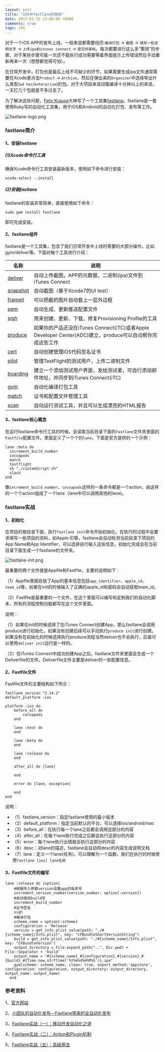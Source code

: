 ```yaml
---
layout: post
title: "iOS中fastlane的使用"
date: 2017-01-15 13:00:00 +8000
comments: true
tags: iOS
---
```


对于一个iOS APP的发布上线，一般来说都需要经历:`编译打包` -> `截图` -> `填写一些说明文字` -> `上传ipa到itunes connect` -> `提交供审核`。每次都要进行这么多“繁琐”的步骤，对于某些步骤可能一次还不能执行成功需要等着界面提示上传错误然后手动重新再来一次（想想都觉得可怕）。

在日常开发中，打包也是最后上线不可缺少的环节，如果需要生成ipa文件通常需要在Xcode里点击`Product` -> `Archive`，然后在弹出来的`Organizer`中选择导出什么类型(`ad hoc`/`enterprise`)的包。对于大项目来说动辄编译十分钟以上的来说，一天打几个包就差不多过去了。

为了解决这些问题，[Felix Krause](https://github.com/KrauseFx)大神写了一个工具集[fastlane](https://github.com/fastlane/fastlane)。fastlane是一套使用Ruby写的自动化工具集，用于iOS和Android的自动化打包、发布等工作。

![fastlane-logo.png](/images/ios-fastlane-in-action/fastlane-logo.png)

### fastlane简介

#### 1、安装fastlane

##### (1)Xcode命令行工具

确保Xcode命令行工具安装最新版本，使用如下命令进行安装：

```
xcode-select --install
```

##### (2)安装fastlane

fastlane的安装非常简单，直接使用如下命令：

```
sudo gem install fastlane
```

即可完成安装。

#### 2、fastlane组件

fastlane是一个工具集，包含了我们日常开发中上线时需要的大部分操作。比如gym/deliver等。下面对每个工具进行介绍：

名称 | 说明
--- | ---         
[deliver](https://github.com/fastlane/fastlane/tree/master/deliver#readme) | 自动上传截图，APP的元数据，二进制(ipa)文件到iTunes Connect
[snapshot](https://github.com/fastlane/fastlane/tree/master/snapshot) | 自动截图（基于Xcode7的UI test）
[frameit](https://github.com/fastlane/fastlane/tree/master/frameit) | 可以把截的图片自动套上一层外边框 
[pem](https://github.com/fastlane/fastlane/tree/master/pem) | 自动生成、更新推送配置文件
[sigh](https://github.com/fastlane/fastlane/tree/master/sigh) | 用来创建、更新、下载、修复Provisioning Profile的工具
[produce](https://github.com/fastlane/fastlane/tree/master/produce) | 如果你的产品还没在iTunes Connect(iTC)或者Apple Developer Center(ADC)建立，produce可以自动帮你完成这些工作 
[cert](https://github.com/fastlane/fastlane/tree/master/cert) | 自动创建管理iOS代码签名证书 
[pilot](https://github.com/fastlane/fastlane/tree/master/pilot) | 管理TestFlight的测试用户，上传二进制文件
[boarding](https://github.com/fastlane/fastlane/tree/master/boarding) | 建立一个添加测试用户界面，发给测试者，可自行添加邮件地址，并同步到iTunes Connect(iTC)
[gym](https://github.com/fastlane/fastlane/tree/master/gym) | 自动化编译打包工具
[match](https://github.com/fastlane/fastlane/tree/master/match) | 证书和配置文件管理工具
[scan](https://github.com/fastlane/fastlane/tree/master/scan) | 自动运行测试工具，并且可以生成漂亮的HTML报告

#### 3、fastlane核心概念

在运行fastlane命令行工具的时候，会读取当前目录下面的`fastlane`文件夹里面的`Fastfile`配置文件。里面定义了一个个的`lane`，下面是官方提供的一个示例：

```
lane :beta do
  increment_build_number
  cocoapods
  match
  testflight
  sh "./customScript.sh"
  slack
end
```

像`increment_build_number`、`cocoapods`这样的一条命令都是一个action，由这样的一个个action组成了一个lane（lane中可以调用其他的lane)。

### fastlane实战

#### 1、初始化

在项目的根目录下面，执行`fastlane init`命令开始初始化。在执行的过程中会要求填写一些项目的资料，如Apple ID等，fastlane会自动检测当前目录下项目的App Name和App Identifier，可以选择自行输入这些信息。初始化完成会在当前目录下面生成一个fastlane的文件夹。

![fastlane-init.png](/images/ios-fastlane-in-action/fastlane-init.png)

最重要的两个文件就是Appfile和Fastfile，主要的说明如下：

（1）Appfile里面存放了App的基本信息包括`app_identifier`、`apple_id`、`team_id`等，如果在init的时候输入了正确的apple_id和密码会自动获取team_id。

（2）Fastfile是最重要的一个文件，在这个里面可以编写和定制我们的自动化脚本，所有的流程控制功能都写在这个文件里面。

说明：

（1）如果在init的时候选择了在iTunes Connect创建App，那么fastlane会调用produce进行初始化，如果没有创建后续可以手动执行`produce init`进行创建。如果没有在初始化的时候选择执行produce流程当然deliver也不会执行，后面可以使用`deliver init`运行是一样的。

（2）在iTunes Connect中成功创建App之后，fastlane文件夹里面会生成一个Deliverfile的文件。Deliverfile文件主要是deliver的一些配置信息。

#### 2、Fastfile文件

Fastfile文件的主要结构如下所示：

```
fastlane_version "2.14.2"
default_platform :ios

platform :ios do
	before_all do
   		cocoapods
  	end
  	
  	lane :test do
  	end
  	
  	lane :beta do
  	end
  	
  	lane :release do
  	end
  	
  	after_all do |lane|

  	end

  	error do |lane, exception|

  	end
end
```

说明：

- （1）fastlane_version：指定fastlane使用的最小版本
- （2）default_platform：指定当前默认的平台，可以选择ios/android/mac
- （3）before_all：在执行每一个lane之前都会调用这部分的内容
- （4）after_all：在每个lane执行完成之后都会执行这部分的内容
- （5）error：每个lane执行出错就会执行这部分的内容
- （6）desc：对lane的描述，fastlane会自动将desc的内容生成说明文档
- （7）lane：定义一个lane(任务)，可以理解为一个函数，我们在执行的时候使用`fastlane [ios] lane名称`


#### 3、Fastfile文件的编写

```
lane :release do |option|
	#根据传入参数version设置app的版本号
	increment_version_number(version_number: option[:version]) 
	#自动增加build号	increment_build_number
    #证书签名
    sigh
    #编译打包
    scheme_name = option[:scheme]
    configuration = 'Release'
    version = get_info_plist_value(path: "./#{scheme_name}/Info.plist", key: "CFBundleShortVersionString")
    build = get_info_plist_value(path: "./#{scheme_name}/Info.plist", key: "CFBundleVersion")
    output_directory = File.expand_path("..", Dir.pwd) + File::Separator + 'build'
    output_name = "#{scheme_name}_#{configuration}_#{version}_#{build}_#{Time.now.strftime('%Y%m%d%H%M%S')}.ipa"
    gym(scheme: scheme_name, clean: true, export_method:'appstore', configuration: configuration, output_directory: output_directory, output_name: output_name)
  end
```

### 参考资料

1、[官方网站](https://fastlane.tools/)

2、[小团队的自动化发布－Fastlane带来的全自动化发布](https://whlsxl.github.io)

3、[Fastlane实战（一）：移动开发自动化之道](http://www.jianshu.com/p/1aebb0854c78)

4、[Fastlane实战（二）：Action和Plugin机制](http://www.jianshu.com/p/0520192c9bd7)

5、[Fastlane实战（五）：高级用法](http://www.jianshu.com/p/faae6f95cbd8)
